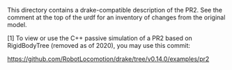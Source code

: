 This directory contains a drake-compatible description of the PR2. See the
comment at the top of the urdf for an inventory of changes from the original
model.

[1] To view or use the C++ passive simulation of a PR2 based on RigidBodyTree
(removed as of 2020), you may use this commit:

https://github.com/RobotLocomotion/drake/tree/v0.14.0/examples/pr2
